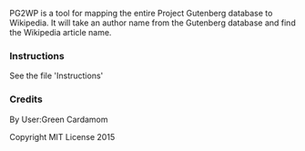 PG2WP is a tool for mapping the entire Project Gutenberg database to Wikipedia. It will take an author name from the Gutenberg database and find the Wikipedia article name.

### Instructions

See the file 'Instructions'

### Credits

By User:Green Cardamom

Copyright MIT License 2015

